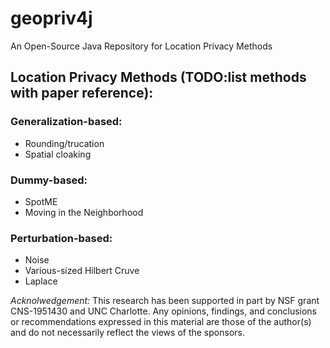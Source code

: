 # geopriv4j
An Open-Source Java Repository for Location Privacy Methods

## Location Privacy Methods (TODO:list methods with paper reference):

### Generalization-based:
* Rounding/trucation
* Spatial cloaking

### Dummy-based:
* SpotME
* Moving in the Neighborhood

### Perturbation-based:
* Noise
* Various-sized Hilbert Cruve
* Laplace


*Acknolwedgement:* This research has been supported in part by NSF grant CNS-1951430 and UNC Charlotte. Any opinions, findings, and conclusions or recommendations expressed in this material are those of the author(s) and do not necessarily reflect the views of the sponsors.
